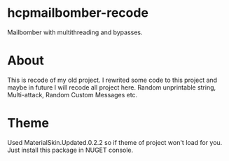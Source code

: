 # hcpmailbomber-recode
Mailbomber with multithreading and bypasses.

# About
This is recode of my old project. I rewrited some code to this project and maybe in future I will recode all project here.
Random unprintable string, Multi-attack, Random Custom Messages etc.

# Theme
Used MaterialSkin.Updated.0.2.2 so if theme of project won't load for you. Just install this package in NUGET console.

